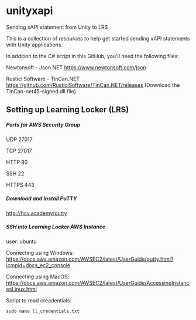 # unityxapi
Sending xAPI statement from Unity to LRS

This is a collection of resources to help get started sending xAPI statements with Unity applications.

In addition to the C# script in this GitHub, you'll need the following files:

Newtonsoft - Json.NET
https://www.newtonsoft.com/json

Rustici Software - TinCan.NET
https://github.com/RusticiSoftware/TinCan.NET/releases
(Download the TinCan-net45-signed.dll file)



## Setting up Learning Locker (LRS)

##### Ports for AWS Security Group

UDP 27017

TCP 27017

HTTP 80

SSH 22

HTTPS 443

##### Download and Install PuTTY
http://hcv.academy/putty

##### SSH into Learning Locker AWS Instance
user: ubuntu

Connecting using Windows: https://docs.aws.amazon.com/AWSEC2/latest/UserGuide/putty.html?icmpid=docs_ec2_console

Connecting using MacOS: https://docs.aws.amazon.com/AWSEC2/latest/UserGuide/AccessingInstancesLinux.html

Script to read creadentials: 

`sudo nano ll_credentials.txt`



